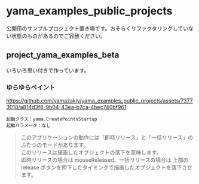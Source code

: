 # yama_examples_public_projects
公開用のサンプルプロジェクト置き場です。おそらくリファクタリングしていない状態のものがあるのでご容赦ください。

## project_yama_examples_beta
いろいろ思い付きで作っています。

### ゆらゆらペイント
https://github.com/yamazakiy/yama_examples_public_projects/assets/73773018/a814d3f8-9b04-43ea-b7ca-4bec740bf961
```
起動クラス：yama.CreatePointsStartup
起動パラメータ：なし
```
> このアプリケーションの動作には「即時リリース」と「一括リリース」のふたつのモードがあります。<br>
> このリリースは描画したオブジェクトの落下を意味します。<br>
> 即時リリースの場合は mouseReleased、一括リリースの場合は 上部の release ボタンを押下したタイミングで描画したオブジェクトを落下させます。<br>
